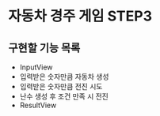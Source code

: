 # 자동차 경주 게임 STEP3
## 구현할 기능 목록
* InputView
* 입력받은 숫자만큼 자동차 생성
* 입력받은 숫자만큼 전진 시도
* 난수 생성 후 조건 만족 시 전진
* ResultView
